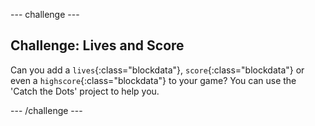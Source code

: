 --- challenge ---
## Challenge: Lives and Score
Can you add a `lives`{:class="blockdata"}, `score`{:class="blockdata"} or even a `highscore`{:class="blockdata"} to your game? You can use the 'Catch the Dots' project to help you.




--- /challenge ---